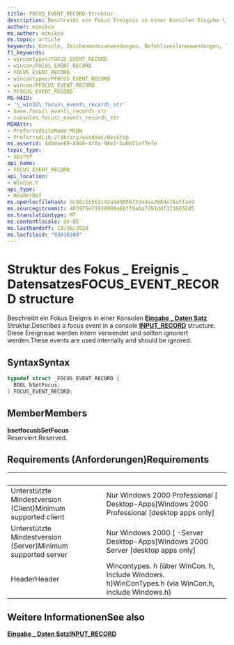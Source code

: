 ```yaml
---
title: FOCUS_EVENT_RECORD-Struktur
description: Beschreibt ein Fokus Ereignis in einer Konsolen Eingabe \_ Daten Satzstruktur. Diese Ereignisse werden intern verwendet und sollten ignoriert werden.
author: miniksa
ms.author: miniksa
ms.topic: article
keywords: Konsole, Zeichenmodusanwendungen, Befehlszeilenanwendungen, Terminalanwendungen, Konsolen-API
f1_keywords:
- wincontypes/FOCUS_EVENT_RECORD
- wincon/FOCUS_EVENT_RECORD
- FOCUS_EVENT_RECORD
- wincontypes/PFOCUS_EVENT_RECORD
- wincon/PFOCUS_EVENT_RECORD
- PFOCUS_EVENT_RECORD
MS-HAID:
- '\_win32\_focus\_event\_record\_str'
- base.focus\_event\_record\_str
- consoles.focus\_event\_record\_str
MSHAttr:
- PreferredSiteName:MSDN
- PreferredLib:/library/windows/desktop
ms.assetid: 4db0ae89-8446-4f0a-98e2-ba0b11ef7efe
topic_type:
- apiref
api_name:
- FOCUS_EVENT_RECORD
api_location:
- WinCon.h
api_type:
- HeaderDef
ms.openlocfilehash: dc86c1b5b1c42a9d905673da4ea368de76a5fae9
ms.sourcegitcommit: 463975e71920908a6bff9a6a7291ddf3736652d5
ms.translationtype: MT
ms.contentlocale: de-DE
ms.lasthandoff: 10/30/2020
ms.locfileid: "93038168"
---
```

# <a name="focus_event_record-structure"></a><span data-ttu-id="e0441-105">Struktur des Fokus \_ Ereignis \_ Datensatzes</span><span class="sxs-lookup"><span data-stu-id="e0441-105">FOCUS\_EVENT\_RECORD structure</span></span>

<span data-ttu-id="e0441-106">Beschreibt ein Fokus Ereignis in einer Konsolen [**Eingabe \_ Daten Satz**](input-record-str.md) Struktur.</span><span class="sxs-lookup"><span data-stu-id="e0441-106">Describes a focus event in a console [**INPUT\_RECORD**](input-record-str.md) structure.</span></span> <span data-ttu-id="e0441-107">Diese Ereignisse werden intern verwendet und sollten ignoriert werden.</span><span class="sxs-lookup"><span data-stu-id="e0441-107">These events are used internally and should be ignored.</span></span>

## <a name="syntax"></a><span data-ttu-id="e0441-108">Syntax</span><span class="sxs-lookup"><span data-stu-id="e0441-108">Syntax</span></span>

```C
typedef struct _FOCUS_EVENT_RECORD {
  BOOL bSetFocus;
} FOCUS_EVENT_RECORD;
```

## <a name="members"></a><span data-ttu-id="e0441-109">Member</span><span class="sxs-lookup"><span data-stu-id="e0441-109">Members</span></span>

<span data-ttu-id="e0441-110">**bsetfocus**</span><span class="sxs-lookup"><span data-stu-id="e0441-110">**bSetFocus**</span></span>  
<span data-ttu-id="e0441-111">Reserviert.</span><span class="sxs-lookup"><span data-stu-id="e0441-111">Reserved.</span></span>

## <a name="requirements"></a><span data-ttu-id="e0441-112">Requirements (Anforderungen)</span><span class="sxs-lookup"><span data-stu-id="e0441-112">Requirements</span></span>

| &nbsp; | &nbsp; |
|-|-|
| <span data-ttu-id="e0441-113">Unterstützte Mindestversion (Client)</span><span class="sxs-lookup"><span data-stu-id="e0441-113">Minimum supported client</span></span> | <span data-ttu-id="e0441-114">Nur Windows 2000 Professional \[ Desktop-Apps\]</span><span class="sxs-lookup"><span data-stu-id="e0441-114">Windows 2000 Professional \[desktop apps only\]</span></span> |
| <span data-ttu-id="e0441-115">Unterstützte Mindestversion (Server)</span><span class="sxs-lookup"><span data-stu-id="e0441-115">Minimum supported server</span></span> | <span data-ttu-id="e0441-116">Nur Windows 2000 \[ -Server Desktop-Apps\]</span><span class="sxs-lookup"><span data-stu-id="e0441-116">Windows 2000 Server \[desktop apps only\]</span></span> |
| <span data-ttu-id="e0441-117">Header</span><span class="sxs-lookup"><span data-stu-id="e0441-117">Header</span></span> | <span data-ttu-id="e0441-118">Wincontypes. h (über WinCon. h, Include Windows. h)</span><span class="sxs-lookup"><span data-stu-id="e0441-118">WinConTypes.h (via WinCon.h, include Windows.h)</span></span> |

## <a name="see-also"></a><span data-ttu-id="e0441-119">Weitere Informationen</span><span class="sxs-lookup"><span data-stu-id="e0441-119">See also</span></span>

[<span data-ttu-id="e0441-120">**Eingabe \_ Daten Satz**</span><span class="sxs-lookup"><span data-stu-id="e0441-120">**INPUT\_RECORD**</span></span>](input-record-str.md)
